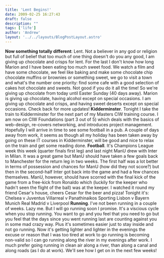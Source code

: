 ```yaml
---
title: 'Lent Begins!'
date: 2009-02-25 16:27:43
draft: false
description: ""
tags: ['life']
author: 'Andrew'
layout: '../../layouts/BlogPostLayout.astro'
---
```


**Now something totally different**: Lent. Not a believer in any god or religion but full of belief that too much of one thing doesn't do you any good, I am giving up chocolate and crisps for lent. For the last I don't know how long Marion and I have been eating too much sweet food. We watch a film and have some chocolate, we feel like baking and make some chocolate chip chocolate muffins or brownies or something sweet, we go to visit a town and what's the number one priority: find some cafe with a good selection of cakes hot chocolate and sweets. Not good if you do it all the time! So we're giving up chocolate from today until Easter Sunday (40 days away). Marion is giving up chocolate, having alcohol except on special occasions. I am giving up chocolate and crisps, and having sweet deserts except on special occasions. Check back for more updates! **Kidderminster**. Tonight I take the train to Kidderminster for the next part of my Masters CIW training course. I am now on CIW Foundations (part 3 out of 5) which deals with the basics of web-design, re-covers networking, and introduces project management. Hopefully I will arrive in time to see some football in a pub. A couple of days away from work, it seems as though all my holiday has been taken away by going on these IT courses in Kidderminster, will be good and nice to relax on the train and get some reading done. **Football**. It's Champions League week this week (quarter finals first leg) and last night ManU drew with Inter in Milan. It was a great game but ManU should have taken a few goals back to Manchester for the return leg in two weeks. The first half was a lot better in terms of possession and chances for ManU (how did they not score?) but then in the second-half Inter got back into the game and had a few chances themselves. ManU, however, should have scorred with the final kick of the game from a free-kick from Ronaldo which (luckily for the keeper who hadn't seen the flight of the ball) was at the keeper. I watched it round my friend Cesar's house, cheers Cesar for the beer and pizza! Tonight it's: Chelsea v Juventus Villarreal v Panathinaikos Sporting Lisbon v Bayern Munich Real Madrid v Liverpool **Running**. I've not been running in a couple of weeks. Lazy me. But I will go running soon I promise. It's a viscious cycle when you stop running. You want to go and you feel that you need to go but you feel that the days since you went running last are counting against you in some mad crazy way. Plus it's sometimes easier just to stay inside and not go running. Now it's getting lighter and lighter in the evenings the excuse or reason that I was too tired at work to go running is becoming non-valid so I can go running along the river in my evenings after work. I much prefer going running in clean air along a river, than along a canal and along roads (as I do at work). We'll see how I get on in the next few weeks!
